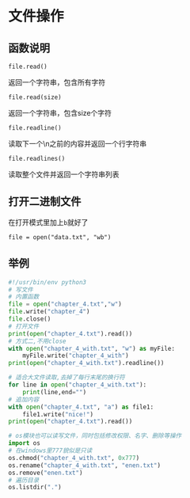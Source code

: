 # 文件操作

## 函数说明

    file.read()

返回一个字符串，包含所有字符

    file.read(size)

返回一个字符串，包含size个字符

    file.readline()

读取下一个\n之前的内容并返回一个行字符串

    file.readlines()

读取整个文件并返回一个字符串列表

## 打开二进制文件

在打开模式里加上`b`就好了

    file = open("data.txt", "wb")

## 举例

```python
#!/usr/bin/env python3
# 写文件
# 内置函数
file = open("chapter_4.txt","w")
file.write("chapter_4")
file.close()
# 打开文件
print(open("chapter_4.txt").read())
# 方式二,不用close
with open("chapter_4_with.txt", "w") as myFile:
    myFile.write("chapter_4_with")
print(open("chapter_4_with.txt").readline())

# 适合大文件读取,去掉了每行末尾的换行符
for line in open("chapter_4_with.txt"):
    print(line,end="")
# 追加内容
with open("chapter_4.txt", "a") as file1:
    file1.write("nice!")
print(open("chapter_4.txt").read())

# os模块也可以读写文件，同时包括修改权限、名字、删除等操作
import os
# 在windows里777貌似是只读
os.chmod("chapter_4_with.txt", 0x777)
os.rename("chapter_4_with.txt", "enen.txt")
os.remove("enen.txt")
# 遍历目录
os.listdir(".")
```